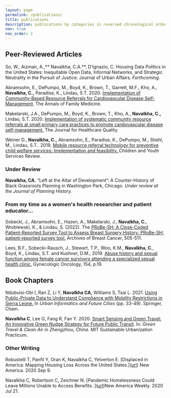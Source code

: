 ```yaml
---
layout: page
permalink: /publications/
title: publications
description: publications by categories in reversed chronological order. generated by jekyll-scholar.
nav: true
nav_order: 2
---
```


<!-- _pages/publications.md -->

<!-- Bibsearch Feature -->

<!-- {% include bib_search.liquid %} -->

<div class="publications">


<!--{% bibliography %} -->
## Peer-Reviewed Articles 

So, W., Aizman, A.,** Navalkha, C.A.**, D’Ignazio, C. Housing Data Politics in the United States: Inequitable Open Data, Informal Networks, and Strategic Neutrality in the Pursuit of Justice. Journal of Urban Affairs. _Forthcoming._

Abramsohn, E., DePumpo, M., Boyd, K., Brown, T., Garrett, M.F., Kho, A., **Navalkha, C.,** Paradise, K., Lindau, S.T. 2020. [Implementation of Community-Based Resource Referrals for Cardiovascular Disease Self-Management]([url](https://www.annfammed.org/content/annalsfm/18/6/486.full.pdf)). The Annals of Family Medicine. 

Makelarski, J.A., DePumpo, M., Boyd, K., Brown, T., Kho, A., **Navalkha, C.,** Lindau, S.T. 2020. [Implementation of systematic community resource referrals at small primary care practices to promote cardiovascular disease self-management.]([url](https://journals.lww.com/jhqonline/abstract/2020/10000/implementation_of_systematic_community_resource.4.aspx)) The Journal for Healthcare Quality. 

Weiner D., **Navalkha, C.,** Abramsohn, E., Paradise, K., DePumpo, M., Stiehl, M., Lindau, S.T.. 2019. [Mobile resource referral technology for preventive child welfare services: Implementation and feasibility. ]([url](https://www.sciencedirect.com/science/article/abs/pii/S0190740919303871)) Children and Youth Services Review. 

### Under Review

**Navalkha, CA.** “Left at the Altar of Development”: A Counter-History of Black Grassroots Planning in Washington Park, Chicago. _Under review at the Journal of Planning History._

### From my time as a women's health researcher and patient educator...

Sobecki, J., Abramsohn, E., Hazen, A., Makelarski, J., **Navalkha, C.**, Wroblewski, K., & Lindau, S. (2022). The [PRoBe-SH: A Close-Coded Patient-Reported Survey Tool to Assess Breast Surgery History: PRoBe-SH: patient-reported survey tool.]([url](https://www.archbreastcancer.com/index.php/abc/article/view/619)) Archives of Breast Cancer, 505-511.  

Lees, B.F., Sobecki-Rausch, J., Stewart, T.P., Woo, K.M., **Navalkha, C.**, Boyd, K., Lindau, S.T. and Kushner, D.M., 2019. [Abuse history and sexual function among female cancer survivors attending a specialized sexual health clinic.]([url](https://www.gynecologiconcology-online.net/article/S0090-8258(19)30546-3/abstract)) Gynecologic Oncology, 154, p.19.

## Book Chapters 

Ndubuisi-Obi I, Ran Z, Li Y, **Navalkha CA,** Williams S, Tsai L. 2021. [Using Public-Private Data to Understand Compliance with Mobility Restrictions in Sierra Leone.]([url](https://link.springer.com/chapter/10.1007/978-3-030-76059-5_3)) In _Urban Informatics and Future Cities_ (pp. 33-49). Springer, Cham. 

**Navalkha C**, Lee G, Fang R, Fan Y. 2020. [Smart Sensing and Green Travel: An Innovative Green Nudge Strategy for Future Public Transit]([url](https://www.sul.mit.edu/zz1)). In: _Green Travel & Clean Air in Zhengzhou, China._ MIT Sustainable Urbanization Practicum. 

### Other Writing

Robustelli T, Panfil Y, Oran K, Navalkha C, Yelverton E. [Displaced in America: Mapping Housing Loss Across the United States.]([url](https://www.newamerica.org/future-property-rights/reports/displaced-america/ )) New America. 2020 Sep 9. 

Navalkha C, Robertson C, Zeichner N. [Pandemic Homelessness Could Leave Millions Unable to Access Benefits. ]([url](https://www.newamerica.org/weekly/pandemic-homelessness-could-leave-millions-unable-access-public-benefits/ ))New America Weekly. 2020 Jul 21. 
			 	              






</div>
